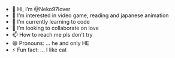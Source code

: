 - 👋 Hi, I’m @Neko97lover
- 👀 I’m interested in video game, reading and japanese animation
- 🌱 I’m currently learning to code
- 💞️ I’m looking to collaborate on love
- 📫 How to reach me pls don't try
- 😄 Pronouns: ... he and only HE
- ⚡ Fun fact: ... I like cat

<!---
Neko97lover/Neko97lover is a ✨ special ✨ repository because its `README.md` (this file) appears on your GitHub profile.
You can click the Preview link to take a look at your changes.
--->
